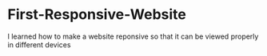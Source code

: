 # First-Responsive-Website
I learned how to make a website reponsive so that it can be viewed properly in different devices

